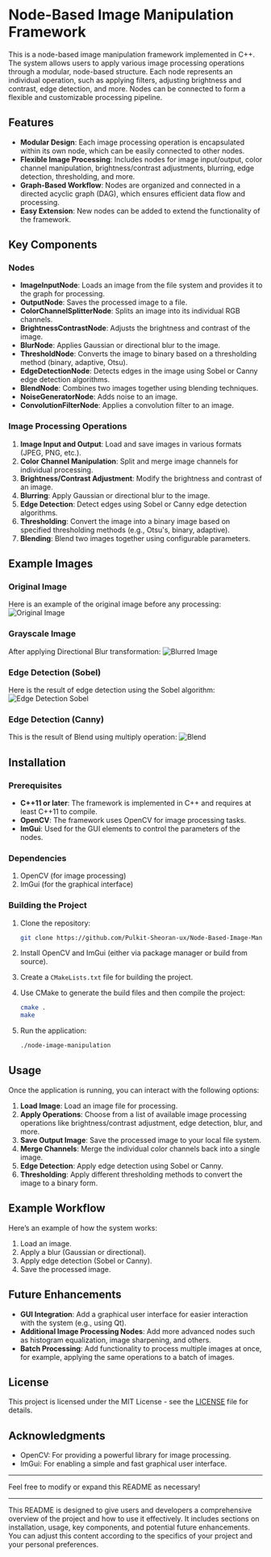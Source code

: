 # Node-Based Image Manipulation Framework

This is a node-based image manipulation framework implemented in C++. The system allows users to apply various image processing operations through a modular, node-based structure. Each node represents an individual operation, such as applying filters, adjusting brightness and contrast, edge detection, and more. Nodes can be connected to form a flexible and customizable processing pipeline.

## Features

- **Modular Design**: Each image processing operation is encapsulated within its own node, which can be easily connected to other nodes.
- **Flexible Image Processing**: Includes nodes for image input/output, color channel manipulation, brightness/contrast adjustments, blurring, edge detection, thresholding, and more.
- **Graph-Based Workflow**: Nodes are organized and connected in a directed acyclic graph (DAG), which ensures efficient data flow and processing.
- **Easy Extension**: New nodes can be added to extend the functionality of the framework.

## Key Components

### Nodes

- **ImageInputNode**: Loads an image from the file system and provides it to the graph for processing.
- **OutputNode**: Saves the processed image to a file.
- **ColorChannelSplitterNode**: Splits an image into its individual RGB channels.
- **BrightnessContrastNode**: Adjusts the brightness and contrast of the image.
- **BlurNode**: Applies Gaussian or directional blur to the image.
- **ThresholdNode**: Converts the image to binary based on a thresholding method (binary, adaptive, Otsu).
- **EdgeDetectionNode**: Detects edges in the image using Sobel or Canny edge detection algorithms.
- **BlendNode**: Combines two images together using blending techniques.
- **NoiseGeneratorNode**: Adds noise to an image.
- **ConvolutionFilterNode**: Applies a convolution filter to an image.

### Image Processing Operations

1. **Image Input and Output**: Load and save images in various formats (JPEG, PNG, etc.).
2. **Color Channel Manipulation**: Split and merge image channels for individual processing.
3. **Brightness/Contrast Adjustment**: Modify the brightness and contrast of an image.
4. **Blurring**: Apply Gaussian or directional blur to the image.
5. **Edge Detection**: Detect edges using Sobel or Canny edge detection algorithms.
6. **Thresholding**: Convert the image into a binary image based on specified thresholding methods (e.g., Otsu's, binary, adaptive).
7. **Blending**: Blend two images together using configurable parameters.

## Example Images

### Original Image
Here is an example of the original image before any processing:
![Original Image](b.jpg)

### Grayscale Image
After applying Directional Blur transformation:
![Blurred Image](Blurred_Image.png)

### Edge Detection (Sobel)
Here is the result of edge detection using the Sobel algorithm:
![Edge Detection Sobel](Soft_Edge_Detected_Image.png)

### Edge Detection (Canny)
This is the result of Blend using multiply operation:
![Blend](Blended_Image.png)

## Installation

### Prerequisites

- **C++11 or later**: The framework is implemented in C++ and requires at least C++11 to compile.
- **OpenCV**: The framework uses OpenCV for image processing tasks.
- **ImGui**: Used for the GUI elements to control the parameters of the nodes.

### Dependencies

1. OpenCV (for image processing)
2. ImGui (for the graphical interface)

### Building the Project

1. Clone the repository:

    ```bash
    git clone https://github.com/Pulkit-Sheoran-ux/Node-Based-Image-Manipulation.git
    ```

2. Install OpenCV and ImGui (either via package manager or build from source).
3. Create a `CMakeLists.txt` file for building the project.
4. Use CMake to generate the build files and then compile the project:

    ```bash
    cmake .
    make
    ```

5. Run the application:

    ```bash
    ./node-image-manipulation
    ```

## Usage

Once the application is running, you can interact with the following options:

1. **Load Image**: Load an image file for processing.
2. **Apply Operations**: Choose from a list of available image processing operations like brightness/contrast adjustment, edge detection, blur, and more.
3. **Save Output Image**: Save the processed image to your local file system.
4. **Merge Channels**: Merge the individual color channels back into a single image.
5. **Edge Detection**: Apply edge detection using Sobel or Canny.
6. **Thresholding**: Apply different thresholding methods to convert the image to a binary form.

## Example Workflow

Here’s an example of how the system works:

1. Load an image.
2. Apply a blur (Gaussian or directional).
3. Apply edge detection (Sobel or Canny).
4. Save the processed image.

## Future Enhancements

- **GUI Integration**: Add a graphical user interface for easier interaction with the system (e.g., using Qt).
- **Additional Image Processing Nodes**: Add more advanced nodes such as histogram equalization, image sharpening, and others.
- **Batch Processing**: Add functionality to process multiple images at once, for example, applying the same operations to a batch of images.

## License

This project is licensed under the MIT License - see the [LICENSE](LICENSE) file for details.

## Acknowledgments

- OpenCV: For providing a powerful library for image processing.
- ImGui: For enabling a simple and fast graphical user interface.

---

Feel free to modify or expand this README as necessary!

---

This README is designed to give users and developers a comprehensive overview of the project and how to use it effectively. It includes sections on installation, usage, key components, and potential future enhancements. You can adjust this content according to the specifics of your project and your personal preferences.
